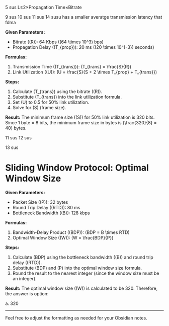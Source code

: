 
5 sus 
L≥2×Propagation Time×Bitrate

9 sus
10 sus 
11 sus 
14 susu
has a smaller averatge transmission latency that fdma

**Given Parameters:**
- Bitrate (\(R\)): 64 Kbps (\(64 \times 10^3\) bps)
- Propagation Delay (\(T_{prop}\)): 20 ms (\(20 \times 10^{-3}\) seconds)

**Formulas:**
1. Transmission Time (\(T_{trans}\)): \(T_{trans} = \frac{S}{R}\)
2. Link Utilization (\(U\)): \(U = \frac{S}{S + 2 \times T_{prop} + T_{trans}}\)

**Steps:**
1. Calculate \(T_{trans}\) using the bitrate (\(R\)).
2. Substitute \(T_{trans}\) into the link utilization formula.
3. Set \(U\) to 0.5 for 50% link utilization.
4. Solve for \(S\) (frame size).

**Result:**
The minimum frame size (\(S\)) for 50% link utilization is 320 bits. Since 1 byte = 8 bits, the minimum frame size in bytes is \(\frac{320}{8} = 40\) bytes.


11 sus
12 sus

13 sus
# Sliding Window Protocol: Optimal Window Size

**Given Parameters:**
- Packet Size (\(P\)): 32 bytes
- Round Trip Delay (\(RTD\)): 80 ms
- Bottleneck Bandwidth (\(B\)): 128 kbps

**Formulas:**
1. Bandwidth-Delay Product (\(BDP\)): \(BDP = B \times RTD\)
2. Optimal Window Size (\(W\)): \(W = \frac{BDP}{P}\)

**Steps:**
1. Calculate \(BDP\) using the bottleneck bandwidth (\(B\)) and round trip delay (\(RTD\)).
2. Substitute \(BDP\) and \(P\) into the optimal window size formula.
3. Round the result to the nearest integer (since the window size must be an integer).

**Result:**
The optimal window size (\(W\)) is calculated to be 320. Therefore, the answer is option:

a. 320

---

Feel free to adjust the formatting as needed for your Obsidian notes.

